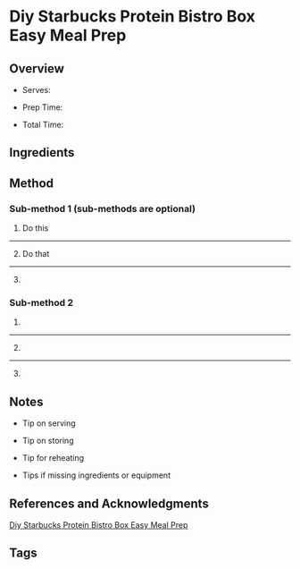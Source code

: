 # Diy Starbucks Protein Bistro Box Easy Meal Prep

## Overview

- Serves:

- Prep Time:

- Total Time:

## Ingredients



## Method

### Sub-method 1 (sub-methods are optional)

1. Do this
---
2. Do that
---
3.

### Sub-method 2

1.
---
2.
---
3.

## Notes

- Tip on serving

- Tip on storing

- Tip for reheating

- Tips if missing ingredients or equipment

## References and Acknowledgments

[Diy Starbucks Protein Bistro Box Easy Meal Prep](http://www.number-2-pencil.com/2017/09/10/diy-starbucks-protein-bistro-box-easy-meal-prep/)

## Tags


